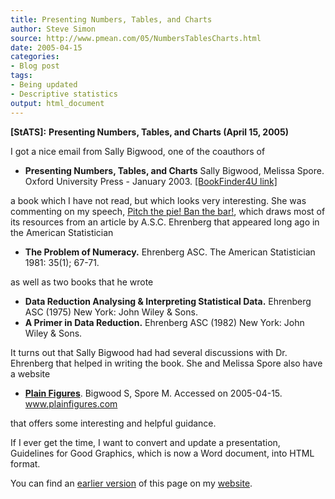```yaml
---
title: Presenting Numbers, Tables, and Charts
author: Steve Simon
source: http://www.pmean.com/05/NumbersTablesCharts.html
date: 2005-04-15
categories:
- Blog post
tags:
- Being updated
- Descriptive statistics
output: html_document
---
```

**[StATS]:** **Presenting Numbers, Tables, and
Charts (April 15, 2005)**

I got a nice email from Sally Bigwood, one of the coauthors of

- **Presenting Numbers, Tables, and Charts** Sally Bigwood, Melissa
Spore. Oxford University Press - January 2003. [\[BookFinder4U
link\]](http://www.bookfinder4u.com/detail/0198607229.html)

a book which I have not read, but which looks very interesting. She was
commenting on my speech, [Pitch the pie! Ban the
bar!](../model/barpie.asp), which draws most of its resources from an
article by A.S.C. Ehrenberg that appeared long ago in the American
Statistician

- **The Problem of Numeracy.** Ehrenberg ASC. The American
Statistician 1981: 35(1); 67-71.

as well as two books that he wrote

- **Data Reduction Analysing & Interpreting Statistical Data.**
Ehrenberg ASC (1975) New York: John Wiley & Sons.
- **A Primer in Data Reduction.** Ehrenberg ASC (1982) New York: John
Wiley & Sons.

It turns out that Sally Bigwood had had several discussions with Dr.
Ehrenberg that helped in writing the book. She and Melissa Spore also
have a website

- **[Plain Figures](http://www.plainfigures.com%20)**. Bigwood S,
Spore M. Accessed on 2005-04-15. www.plainfigures.com

that offers some interesting and helpful guidance.

If I ever get the time, I want to convert and update a presentation,
Guidelines for Good Graphics, which is now a Word document, into HTML
format.

You can find an [earlier version][sim1] of this page on my [website][sim2].

[sim1]: http://www.pmean.com/05/NumbersTablesCharts.html
[sim2]: http://www.pmean.com
